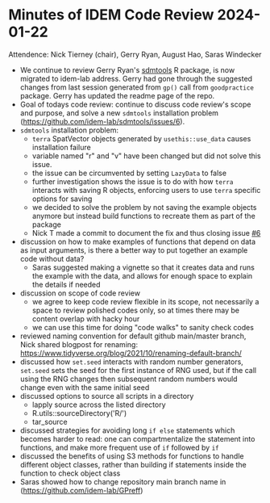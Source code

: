 # Minutes of IDEM Code Review 2024-01-22

Attendence: Nick Tierney (chair), Gerry Ryan, August Hao, Saras Windecker

- We continue to review Gerry Ryan's [sdmtools](https://github.com/idem-lab/sdmtools) R package, is now migrated to idem-lab address. Gerry had gone through the suggested changes from last session generated from `gp()` call from `goodpractice` package. Gerry has updated the readme page of the repo.
- Goal of todays code review: continue to discuss code review's scope and purpose, and solve a new `sdmtools` installation problem (https://github.com/idem-lab/sdmtools/issues/6).
- `sdmtools` installation problem:
  - `terra` SpatVector objects generated by `usethis::use_data` causes installation failure
  - variable named "r" and "v" have been changed but did not solve this issue.
  - the issue can be circumvented by setting `LazyData` to false
  - further investigation shows the issue is to do with how `terra` interacts with saving R objects, enforcing users to use `terra` specific options for saving
  - we decided to solve the problem by not saving the example objects anymore but instead build functions to recreate them as part of the package
  - Nick T made a commit to document the fix and thus closing issue [#6](https://github.com/idem-lab/sdmtools/issues/6)
- discussion on how to make examples of functions that depend on data as input arguments, is there a better way to put together an example code without data?
  - Saras suggested making a vignette so that it creates data and runs the example with the data, and allows for enough space to explain the details if needed
- discussion on scope of code review
  - we agree to keep code review flexible in its scope, not necessarily a space to review polished codes only, so at times there may be content overlap with hacky hour
  - we can use this time for doing "code walks" to sanity check codes
- reviewed naming convention for default github main/master branch, Nick shared blogpost for renaming: https://www.tidyverse.org/blog/2021/10/renaming-default-branch/
- discussed how `set.seed` interacts with random number generators, `set.seed` sets the seed for the first instance of RNG used, but if the call using the RNG changes then subsequent random numbers would change even with the same initial seed
- discussed options to source all scripts in a directory
  - lapply source across the listed directory
  - R.utils::sourceDirectory('R/')
  - tar_source
- discussed strategies for avoiding long `if else` statements which becomes harder to read: one can compartmentalize the statement into functions, and make more frequent use of `if` followed by `if`
- discussed the benefits of using S3 methods for functions to handle different object classes, rather than building if statements inside the function to check object class
- Saras showed how to change repository main branch name in (https://github.com/idem-lab/GPreff)
